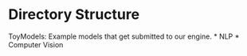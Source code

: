 # Directory Structure

ToyModels: Example models that get submitted to our engine.
	* NLP
	* Computer Vision

